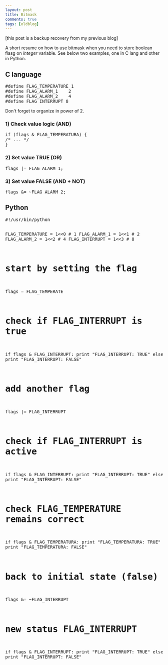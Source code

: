 ```yaml
---
layout: post
title: Bitmask
comments: true
tags: [oldblog]
---
```


[this post is a backup recovery from my previous blog]

A short resume on how to use bitmask when you need to store boolean flasg on _integer_ variable. See below two examples, one in C lang and other in Python.

<h2>C language</h2>
<pre lang="c">#define FLAG_TEMPERATURE 1
#define FLAG_ALARM_1    2
#define FLAG_ALARM_2    4
#define FLAG_INTERRUPT 8</pre>
Don't forget to organize in power of 2.
<h3>1) Check value logic (AND)</h3>
<pre lang="c;">if (flags &amp; FLAG_TEMPERATURA) {
/* ... */
}</pre>
<h3>2) Set value TRUE (OR)
</h3>
<pre lang="c">flags |= FLAG_ALARM_1;</pre>
<h3>3) Set value FALSE (AND + NOT)</h3>
<pre lang="c">flags &amp;= ~FLAG_ALARM_2;</pre>
<h2>Python</h2>
<pre lang="python">#!/usr/bin/python

FLAG_TEMPERATURE = 1&lt;&lt;0 # 1
FLAG_ALARM_1 = 1&lt;&lt;1    # 2
FLAG_ALARM_2 = 1&lt;&lt;2    # 4
FLAG_INTERRUPT = 1&lt;&lt;3 # 8

# start by setting the flag
flags = FLAG_TEMPERATE

# check if FLAG_INTERRUPT is true
if flags &amp; FLAG_INTERRUPT:
	print "FLAG_INTERRUPT: TRUE"
else:
	print "FLAG_INTERRUPT: FALSE"

# add another flag
flags |= FLAG_INTERRUPT

# check if FLAG_INTERRUPT is active
if flags &amp; FLAG_INTERRUPT:
	print "FLAG_INTERRUPT: TRUE"
else:
	print "FLAG_INTERRUPT: FALSE"

# check FLAG_TEMPERATURE remains correct
if flags &amp; FLAG_TEMPERATURA:
	print "FLAG_TEMPERATURA: TRUE"
else:
	print "FLAG_TEMPERATURA: FALSE"

# back to initial state (false)
flags &amp;= ~FLAG_INTERRUPT

# new status FLAG_INTERRUPT
if flags &amp; FLAG_INTERRUPT:
	print "FLAG_INTERRUPT: TRUE"
else:
	print "FLAG_INTERRUPT: FALSE"</pre>
